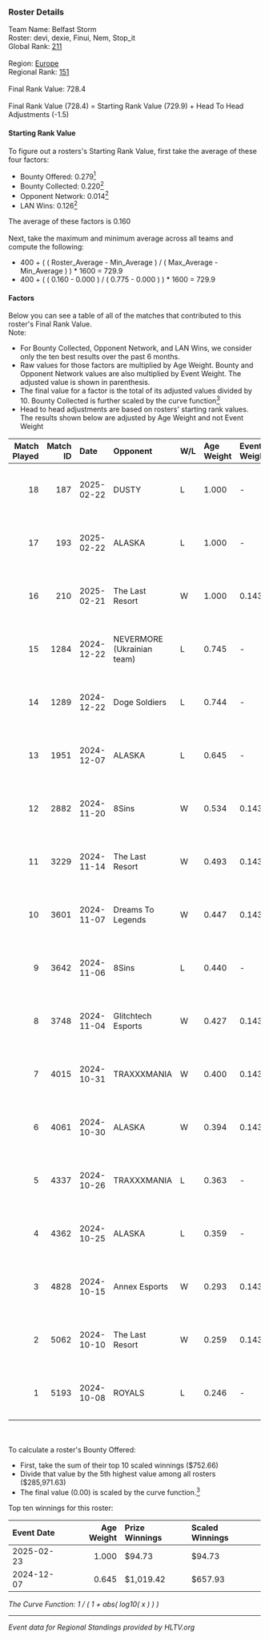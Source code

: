 ### Roster Details<br />
Team Name: Belfast Storm<br />
Roster: devi, dexie, Finui, Nem, Stop_it<br />
Global Rank: [211](../../standings_global_2025_02_28.md)<br />
<br />
Region: [Europe]( ../../standings_europe_2025_02_28.md)<br />
Regional Rank: [151]( ../../standings_europe_2025_02_28.md)<br />
<br />
Final Rank Value:  728.4<br />
<br />
Final Rank Value (728.4) = Starting Rank Value (729.9) + Head To Head Adjustments (-1.5)<br />

#### Starting Rank Value<br />
To figure out a rosters's Starting Rank Value, first take the average of these four factors:<br />
- Bounty Offered: 0.279[<sup>1</sup>](#table2)
- Bounty Collected: 0.220[<sup>2</sup>](#table1)
- Opponent Network: 0.014[<sup>2</sup>](#table1)
- LAN Wins: 0.126[<sup>2</sup>](#table1)

The average of these factors is 0.160<br />
<br />
Next, take the maximum and minimum average across all teams and compute the following:<br />
- 400 + ( ( Roster_Average - Min_Average ) / ( Max_Average - Min_Average ) ) * 1600 = 729.9
- 400 + ( ( 0.160 - 0.000 ) / ( 0.775 - 0.000 ) ) * 1600 = 729.9


#### Factors<br />
Below you can see a table of all of the matches that contributed to this roster's Final Rank Value.<br />
Note:<br />

- For Bounty Collected, Opponent Network, and LAN Wins, we consider only the ten best results over the past 6 months.
- Raw values for those factors are multiplied by Age Weight. Bounty and Opponent Network values are also multiplied by Event Weight. The adjusted value is shown in parenthesis.
- The final value for a factor is the total of its adjusted values divided by 10. Bounty Collected is further scaled by the curve function[<sup>3</sup>](#curveFunction)
- Head to head adjustments are based on rosters' starting rank values. The results shown below are adjusted by Age Weight and not Event Weight
<span id="table1"></span><br />


| Match Played | Match ID | Date       | Opponent                   | W/L | Age Weight | Event Weight | Bounty Collected | Opponent Network | LAN Wins  | H2H Adj. | Roster                              |
| -: | -: | :- | :- | :- | :- | :- | :- | :- | :- | -: | :- |
|           18 |      187 | 2025-02-22 | DUSTY                      | L   | 1.000      | -            | -                | -                | -         |   -11.81 | devi, dexie, Finui, Nem, Stop_it    |
|           17 |      193 | 2025-02-22 | ALASKA                     | L   | 1.000      | -            | -                | -                | -         |    -9.15 | devi, dexie, Finui, Nem, Stop_it    |
|           16 |      210 | 2025-02-21 | The Last Resort            | W   | 1.000      | 0.143        | 0.001 (0.000)    | 0.173 (0.025)    | 1 (1.000) |    14.79 | devi, dexie, Finui, Nem, Stop_it    |
|           15 |     1284 | 2024-12-22 | NEVERMORE (Ukrainian team) | L   | 0.745      | -            | -                | -                | -         |    -9.76 | devi, dexie, Finui, PALM1, tsutskam |
|           14 |     1289 | 2024-12-22 | Doge Soldiers              | L   | 0.744      | -            | -                | -                | -         |   -18.77 | devi, dexie, Finui, PALM1, tsutskam |
|           13 |     1951 | 2024-12-07 | ALASKA                     | L   | 0.645      | -            | -                | -                | -         |    -4.95 | devi, dexie, Finui, Nem, tsutskam   |
|           12 |     2882 | 2024-11-20 | 8Sins                      | W   | 0.534      | 0.143        | 0.006 (0.000)    | 0.251 (0.019)    | 0 (0.000) |    12.47 | devi, dexie, Finui, Nem, tsutskam   |
|           11 |     3229 | 2024-11-14 | The Last Resort            | W   | 0.493      | 0.143        | 0.001 (0.000)    | 0.173 (0.012)    | 0 (0.000) |     7.74 | devi, dexie, Finui, Nem, tsutskam   |
|           10 |     3601 | 2024-11-07 | Dreams To Legends          | W   | 0.447      | 0.143        | 0.000 (0.000)    | 0.090 (0.006)    | 0 (0.000) |     4.86 | devi, dexie, Finui, Nem, tsutskam   |
|            9 |     3642 | 2024-11-06 | 8Sins                      | L   | 0.440      | -            | -                | -                | -         |    -3.22 | devi, dexie, Finui, Nem, tsutskam   |
|            8 |     3748 | 2024-11-04 | Glitchtech Esports         | W   | 0.427      | 0.143        | 0.000 (0.000)    | 0.093 (0.006)    | 0 (0.000) |     3.33 | devi, dexie, Finui, Nem, tsutskam   |
|            7 |     4015 | 2024-10-31 | TRAXXXMANIA                | W   | 0.400      | 0.143        | 0.000 (0.000)    | 0.139 (0.008)    | 0 (0.000) |     5.72 | devi, dexie, Finui, Nem, tsutskam   |
|            6 |     4061 | 2024-10-30 | ALASKA                     | W   | 0.394      | 0.143        | 0.036 (0.002)    | 0.940 (0.053)    | 0 (0.000) |    11.11 | devi, dexie, Finui, Nem, tsutskam   |
|            5 |     4337 | 2024-10-26 | TRAXXXMANIA                | L   | 0.363      | -            | -                | -                | -         |    -6.49 | devi, dexie, Finui, Nem, tsutskam   |
|            4 |     4362 | 2024-10-25 | ALASKA                     | L   | 0.359      | -            | -                | -                | -         |    -1.20 | devi, dexie, Finui, Nem, tsutskam   |
|            3 |     4828 | 2024-10-15 | Annex Esports              | W   | 0.293      | 0.143        | 0.000 (0.000)    | 0.064 (0.003)    | 0 (0.000) |     3.54 | devi, dexie, Finui, Nem, tsutskam   |
|            2 |     5062 | 2024-10-10 | The Last Resort            | W   | 0.259      | 0.143        | 0.001 (0.000)    | 0.173 (0.006)    | 0 (0.000) |     4.34 | devi, dexie, Finui, Nem, tsutskam   |
|            1 |     5193 | 2024-10-08 | ROYALS                     | L   | 0.246      | -            | -                | -                | -         |    -4.06 | devi, dexie, Finui, Nem, tsutskam   |

<br />
<span id="table2"></span><br />
To calculate a roster's Bounty Offered:<br />

- First, take the sum of their top 10 scaled winnings ($752.66)
- Divide that value by the 5th highest value among all rosters ($285,971.63)
- The final value (0.00) is scaled by the curve function.[<sup>3</sup>](#curveFunction)

Top ten winnings for this roster:<br />

| Event Date | Age Weight | Prize Winnings | Scaled Winnings |
| :- | -: | :- | :- |
| 2025-02-23 |      1.000 | $94.73         | $94.73          |
| 2024-12-07 |      0.645 | $1,019.42      | $657.93         |


<span id="curveFunction"></span>_The Curve Function: 1 / ( 1 + abs( log10( x ) ) )_<br />

---
_Event data for Regional Standings provided by HLTV.org_<br />
